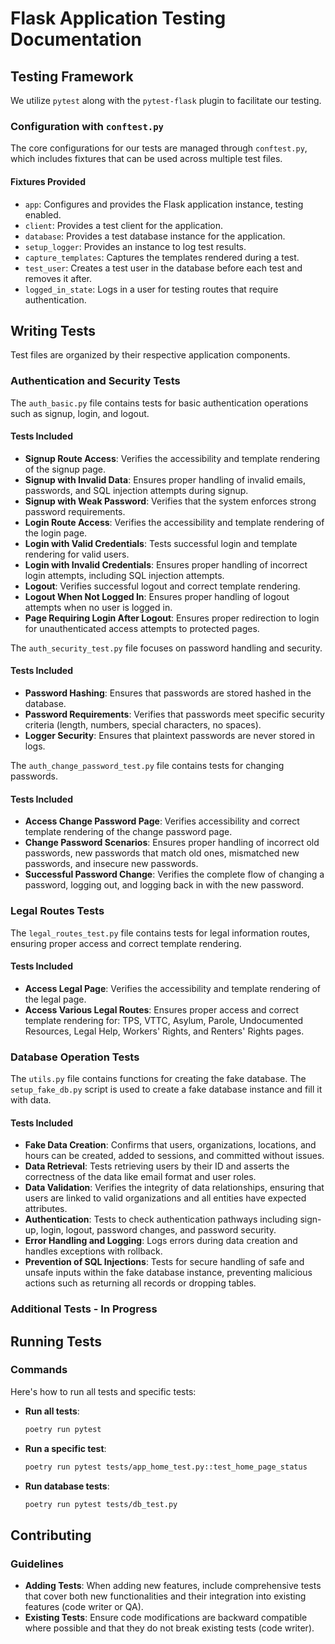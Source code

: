 # Flask Application Testing Documentation

## Testing Framework

We utilize `pytest` along with the `pytest-flask` plugin to facilitate our testing.

### Configuration with `conftest.py`

The core configurations for our tests are managed through `conftest.py`, which includes fixtures that can be used across multiple test files.

#### Fixtures Provided

- `app`: Configures and provides the Flask application instance, testing enabled.
- `client`: Provides a test client for the application.
- `database`: Provides a test database instance for the application.
- `setup_logger`: Provides an instance to log test results.
- `capture_templates`: Captures the templates rendered during a test.
- `test_user`: Creates a test user in the database before each test and removes it after.
- `logged_in_state`: Logs in a user for testing routes that require authentication.

## Writing Tests

Test files are organized by their respective application components.

### Authentication and Security Tests

The `auth_basic.py` file contains tests for basic authentication operations such as signup, login, and logout.

#### Tests Included

- **Signup Route Access**: Verifies the accessibility and template rendering of the signup page.
- **Signup with Invalid Data**: Ensures proper handling of invalid emails, passwords, and SQL injection attempts during signup.
- **Signup with Weak Password**: Verifies that the system enforces strong password requirements.
- **Login Route Access**: Verifies the accessibility and template rendering of the login page.
- **Login with Valid Credentials**: Tests successful login and template rendering for valid users.
- **Login with Invalid Credentials**: Ensures proper handling of incorrect login attempts, including SQL injection attempts.
- **Logout**: Verifies successful logout and correct template rendering.
- **Logout When Not Logged In**: Ensures proper handling of logout attempts when no user is logged in.
- **Page Requiring Login After Logout**: Ensures proper redirection to login for unauthenticated access attempts to protected pages.

The `auth_security_test.py` file focuses on password handling and security.

#### Tests Included

- **Password Hashing**: Ensures that passwords are stored hashed in the database.
- **Password Requirements**: Verifies that passwords meet specific security criteria (length, numbers, special characters, no spaces).
- **Logger Security**: Ensures that plaintext passwords are never stored in logs.

The `auth_change_password_test.py` file contains tests for changing passwords.

#### Tests Included

- **Access Change Password Page**: Verifies accessibility and correct template rendering of the change password page.
- **Change Password Scenarios**: Ensures proper handling of incorrect old passwords, new passwords that match old ones, mismatched new passwords, and insecure new passwords.
- **Successful Password Change**: Verifies the complete flow of changing a password, logging out, and logging back in with the new password.

### Legal Routes Tests

The `legal_routes_test.py` file contains tests for legal information routes, ensuring proper access and correct template rendering.

#### Tests Included

- **Access Legal Page**: Verifies the accessibility and template rendering of the legal page.
- **Access Various Legal Routes**: Ensures proper access and correct template rendering for:
TPS, VTTC, Asylum, Parole, Undocumented Resources, Legal Help, Workers' Rights, and Renters' Rights pages.

### Database Operation Tests

The `utils.py` file contains functions for creating the fake database.
The `setup_fake_db.py` script is used to create a fake database instance and fill it with data.

#### Tests Included

- **Fake Data Creation**: Confirms that users, organizations, locations, and hours can be created, added to sessions, and committed without issues.
- **Data Retrieval**: Tests retrieving users by their ID and asserts the correctness of the data like email format and user roles.
- **Data Validation**: Verifies the integrity of data relationships, ensuring that users are linked to valid organizations and all entities have expected attributes.
- **Authentication**: Tests to check authentication pathways including sign-up, login, logout, password changes, and password security.
- **Error Handling and Logging**: Logs errors during data creation and handles exceptions with rollback.
- **Prevention of SQL Injections**: Tests for secure handling of safe and unsafe inputs within the fake database instance, preventing malicious actions such as returning all records or dropping tables.

### Additional Tests - In Progress

## Running Tests

### Commands

Here's how to run all tests and specific tests:

- **Run all tests**:
  ```bash
  poetry run pytest
  ```
- **Run a specific test**:
  ```bash
  poetry run pytest tests/app_home_test.py::test_home_page_status
  ```
- **Run database tests**:
  ```bash
  poetry run pytest tests/db_test.py
  ```

## Contributing

### Guidelines

- **Adding Tests**: When adding new features, include comprehensive tests that cover both new functionalities and their integration into existing features (code writer or QA).
- **Existing Tests**: Ensure code modifications are backward compatible where possible and that they do not break existing tests (code writer).